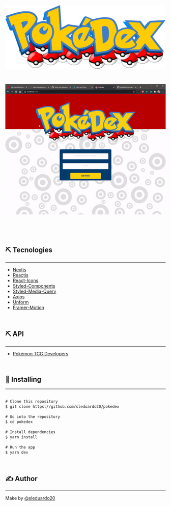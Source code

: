 <p align="center">
  <a href="" rel="noopener">
 <img width=600px height=200px src="https://raw.githubusercontent.com/sleduardo20/pokedex/0671af442dff1d8f7141e49eb83b438885bbc9e9/public/img/logo.svg" alt="Project logo"></a>
</p>
</br>


<p align="center">
  <a href="" rel="noopener">
<img style="-webkit-user-select: none;margin: auto;background-color: hsl(0, 0%, 90%);transition: background-color 300ms;" src="https://raw.githubusercontent.com/sleduardo20/pokedex/main/.github/img/pokedex.gif"></a>
</p>

</br>
</br>
</br>


## ⛏️ Tecnologies
----

- [Nextjs](https://nextjs.org/docs)
- [Reactjs](https://reactjs.org/docs/getting-started.html)
- [React-Icons](https://react-icons.github.io/react-icons/)
- [Styled-Components](https://styled-components.com/docs)
- [Styled-Media-Query](https://github.com/morajabi/styled-media-query)
- [Axios](https://github.com/axios/axios)
- [Unform](https://unform.dev/installation)
- [Framer-Motion](https://www.framer.com/api/motion/)
</br>

## ⛏️ API
----
- [Pokémon TCG Developers](https://docs.pokemontcg.io/)
</br>

## 🚀 Installing
----

```

# Clone this repository
$ git clone https://github.com/sleduardo20/pokedex

# Go into the repository
$ cd pokedex

# Install dependencies
$ yarn install

# Run the app
$ yarn dev
```
</br>

## ✍️ Author
----
Make by [@sleduardo20](https://github.com/sleduardo20)
